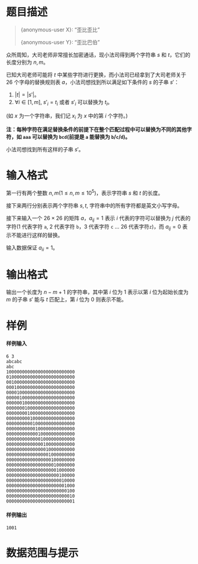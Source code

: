 
# 题目描述

> {anonymous-user X}: “歪比歪比”
> 
> {anonymous-user Y}: “歪比巴伯”

众所周知，大司老师非常擅长加密通话，现小法司得到两个字符串 $s$ 和 $t$，它们的长度分别为 $n, m$。

已知大司老师可能将 $t$ 中某些字符进行更换，而小法司已经拿到了大司老师关于 $26$ 个字母的替换规则表 $a$，小法司想找到所以满足如下条件的 $s$ 的子串 $s'$：

1. $|t| = |s'|$。
2. $\forall i \in [1, m]$, $s'_i = t_i$ 或者 $s'_i$ 可以替换为 $t_i$。

(如 $x$ 为一个字符串，我们记 $x_i$ 为 $x$ 中的第 $i$ 个字符。)

<b>注：每种字符在满足替换条件的前提下在整个匹配过程中可以替换为不同的其他字符，如 `aaa` 可以替换为 `bcd`(前提是 `a` 能替换为 `b`/`c`/`d`)。</b>

小法司想找到所有这样的子串 $s'$。

# 输入格式

第一行有两个整数 $n, m(1 \leq n, m \leq 10^5)$，表示字符串 $s$ 和 $t$ 的长度。

接下来两行分别表示两个字符串 $s,t$, 字符串中的所有字符都是英文小写字母。

接下来输入一个 $26\times 26$ 的矩阵 $a$，$a_{ij} = 1$ 表示 $i$ 代表的字符可以替换为 $j$ 代表的字符($1$ 代表字符 `a`, $2$ 代表字符 `b`，$3$ 代表字符 `c` $\ldots$ $26$ 代表字符`z`)，而 $a_{ij} = 0$ 表示不能进行这样的替换。

输入数据保证 $a_{ii} = 1$。

# 输出格式

输出一个长度为 $n - m + 1$ 的字符串，其中第 $i$ 位为 $1$ 表示以第 $i$ 位为起始长度为 $m$ 的子串 $s'$ 能与 $t$ 匹配上，第 $i$ 位为 $0$ 则表示不能。

# 样例

#### 样例输入

```plain
6 3
abcabc
abc
10000000000000000000000000
01000000000000000000000000
00100000000000000000000000
00010000000000000000000000
00001000000000000000000000
00000100000000000000000000
00000010000000000000000000
00000001000000000000000000
00000000100000000000000000
00000000010000000000000000
00000000001000000000000000
00000000000100000000000000
00000000000010000000000000
00000000000001000000000000
00000000000000100000000000
00000000000000010000000000
00000000000000001000000000
00000000000000000100000000
00000000000000000010000000
00000000000000000001000000
00000000000000000000100000
00000000000000000000010000
00000000000000000000001000
00000000000000000000000100
00000000000000000000000010
00000000000000000000000001
```

#### 样例输出

```plain
1001
```

# 数据范围与提示



